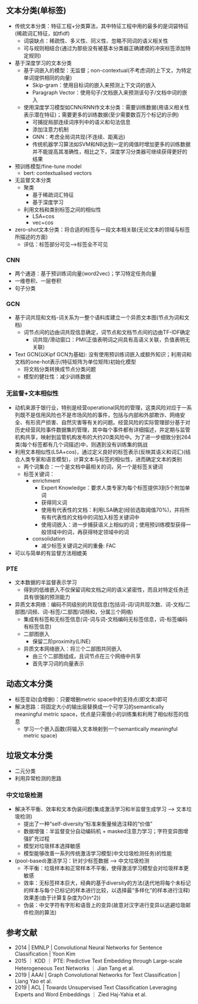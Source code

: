 ## 文本分类(单标签)
- 传统文本分类：特征工程+分类算法，其中特征工程中用的最多的是词袋特征(稀疏词汇特征，如tfidf)
  - 词袋缺点：稀疏性、多义性、同义性、忽略不同词的语义相关性
  - 可与规则相结合(通过为那些没有被基本分类器正确建模的冲突标签添加特定规则)
- 基于深度学习的文本分类
  - 基于词嵌入的模型：无监督；non-contextual(不考虑词的上下文，为特定单词提供相同的向量)
    - Skip-gram：使用目标词的嵌入来预测上下文词的嵌入
    - Paragraph Vector：使用句子/文档嵌入来预测该句子/文档中词的嵌入
  - 使用深度学习模型如CNN/RNN作文本分类：需要训练数据(用语义相关性表示潜在特征)；需要更多的训练数据(至少需要数百万个标记的示例)
    - 可捕捉局部连续词序列中的语义和句法信息
    - 添加注意力机制
    - GNN：考虑全局词共现(不连续、距离远)
    - 传统机器学习算法如SVM和NB达到一定的阈值时增加更多的训练数据并不能提高其准确性，相比之下，深度学习分类器可继续获得更好的结果
- 预训练模型/fine-tune model
  - bert: contextualised vectors
- 无监督文本分类
  - 聚类
    - 基于稀疏词汇特征
    - 基于深度学习
  - 利用文档和类别标签之间的相似性
    - LSA+cos
    - vec+cos
- zero-shot文本分类：将合适的标签与一段文本相关联(无论文本的领域与标签所描述的方面)
  - 评估：标签部分可见-->标签全不可见

### CNN
- 两个通道：基于预训练词向量(word2vec)；学习特定任务向量
- 一维卷积、一层卷积
- 句子分类

### GCN
- 基于词共现和文档-词关系为一整个语料库建立一个异质文本图(节点为词和文档)
  - 词节点间的边由词共现信息确定，词节点和文档节点间的边由TF-IDF确定
      - 词共现/滑动窗口：PMI(正值表明词之间具有高语义关联，负值表明无关联)
- Text GCN(以Kipf GCN为基础): 没有使用预训练词嵌入或额外知识；利用词和文档的one-hot表示(特征矩阵为单位矩阵)初始化模型
  - 将文档分类转换成节点分类问题
  - 模型的健壮性：减少训练数据
  
### 无监督+文本相似性
- 动机来源于银行业，特别是经营operational风险的管理，这类风险对应于一系列既不是信用风险也不是市场风险的事件，包括与内部和外部欺诈、网络安全、有形资产损害、自然灾害等有关的问题。经营风险的实际管理部分基于对历史经营风险事件数据集的管理，其中每个事件都有详细描述，并定期与监管机构共享，映射到监管机构发布的大约20类风险中。为了进一步细致分到264类(每个标签都有几个词描述)中，则遇到没有训练集的挑战
- 利用文本相似性(LSA+cos)，通过定义良好的标签表示(反映其语义和词汇)(结合人类专家和语言模型)，计算文本与标签的相似性，进而确定文本的类别
  - 两个词集合：一个是文档中最相关的词，另一个是标签关键词
  - 标签关键词：
    - enrichment
      - Expert Knowledge：要求人类专家为每个标签提供3到5个附加单词
      - 获得同义词
      - 使用有代表性的文档：利用LSA确定(经验选取阈值70%)，并将所有有代表性的文档中的词加入标签关键词中
      - 使用词嵌入：进一步捕获语义上相似的词；使用预训练模型获得一般领域中的词，再获得特定领域中的词
    - consolidation
      - 减少标签关键词之间的重叠: FAC
- 可以与简单的有监督方法相媲美

### PTE
- 文本数据的半监督表示学习
  - 得到的低维嵌入不仅保留词和文档之间的语义紧密性，而且对特定任务还具有很强的预测能力
- 异质文本网络：编码不同级别的共现信息(包括词-词/词共现次数、词-文档/二部图/词频、词-标签/二部图/词频和，分属三个网络)
  - 集成有标签和无标签信息(词-词与词-文档编码无标签信息，词-标签编码有标签信息)
  - 二部图嵌入
    - 保留二阶proximity(LINE)
  - 异质文本网络嵌入：将三个二部图共同嵌入
    - 由三个二部图组成，且词节点在三个网络中共享
    - 首先学习词的向量表示
  
  
## 动态文本分类
- 标签变动(会增删)：只要增删metric space中的支持点(即文本)即可
- 解决思路：将固定大小的输出层替换成一个可学习的semantically meaningful metric space，优点是只需很小的训练集和利用了相似标签的信息
  - 学习一个嵌入函数(将输入文本映射到一个semantically meaningful metric space)

## 垃圾文本分类
- 二元分类
- 利用异常检测的思路

### 中文垃圾检测
- 解决不平衡、效率和文本伪装问题(集成激活学习和半监督生成学习 --> 文本垃圾检测)
  - 提出了一种“self-diversity”标准来衡量候选注释的“价值”
  - 数据增强：半监督变分自动编码机 + masked注意力学习；字符变异图增强扩充过程
  - 模型对垃圾样本选择敏感
  - 模型能够改善一系列传统激活学习模型(中文垃圾检测任务)的性能
- (pool-based)激活学习：针对少标签数据 --> 中文垃圾检测
  - 不平衡：垃圾样本和正常样本不平衡，使得激活学习模型会对垃圾样本更敏感
  - 效率：无标签样本巨大，经典的基于diversity的方法(迭代地将每个未标记的样本与每个已标记的样本进行比较，以选择最“多样化”的样本进行注释)效果差(由于计算复杂度为O(n^2))
  - 伪装：中文字符有字形和语音上的变异(故意对汉字进行变异以逃避垃圾邮件检测的算法)


## 参考文献
- 2014 | EMNLP | Convolutional Neural Networks for Sentence Classification | Yoon Kim
- 2015 ｜ KDD ｜ PTE: Predictive Text Embedding through Large-scale Heterogeneous Text Networks ｜ Jian Tang et al.
- 2019 | AAAI | Graph Convolutional Networks for Text Classification | Liang Yao et al.
- 2019 | ACL | Towards Unsupervised Text Classification Leveraging Experts and Word Embeddings ｜ Zied Haj-Yahia et al.

